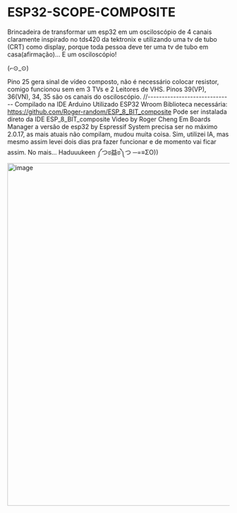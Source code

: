# ESP32-SCOPE-COMPOSITE
Brincadeira de transformar um esp32 em um osciloscópio de 4 canais claramente inspirado no tds420 da tektronix e utilizando uma tv de tubo (CRT) como display, porque toda pessoa deve ter uma tv de tubo em casa(afirmação)... E um osciloscópio!  

(⌐⊙_⊙)  

Pino 25 gera sinal de vídeo composto, não é necessário colocar resistor, comigo funcionou sem em 3 TVs e 2 Leitores de VHS.
Pinos 39(VP), 36(VN), 34, 35 são os canais do osciloscópio.
//------------------------------
Compilado na IDE Arduino
Utilizado ESP32 Wroom
Biblioteca necessária:
https://github.com/Roger-random/ESP_8_BIT_composite
Pode ser instalada direto da IDE ESP_8_BIT_composite Video by Roger Cheng
Em Boards Manager a versão de esp32 by Espressif System precisa ser no máximo 2.0.17, as mais atuais não compilam, mudou muita coisa.
Sim, utilizei IA, mas mesmo assim levei dois dias pra fazer funcionar e de momento vai ficar assim.
No mais...
Haduuukeen ༼つಠ益ಠ༽つ ─=≡ΣO))
<img width="1599" height="777" alt="image" src="https://github.com/user-attachments/assets/a9451119-3ee5-4029-acc1-05e854da6430" />
